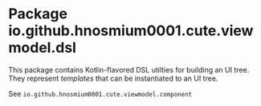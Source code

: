 # Package io.github.hnosmium0001.cute.viewmodel.dsl

This package contains Kotlin-flavored DSL utilties for building an UI tree. They represent
*templates* that can be instantiated to an UI tree.

See `io.github.hnosmium0001.cute.viewmodel.component`
